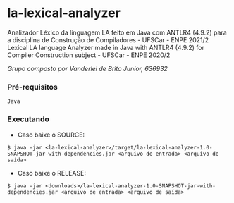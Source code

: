 # la-lexical-analyzer
Analizador Léxico da linguagem LA feito em Java com ANTLR4 (4.9.2) para a disciplina de Construção de Compiladores - UFSCar - ENPE 2021/2
Lexical LA language Analyzer made in Java with ANTLR4 (4.9.2) for Compiler Construction subject - UFSCar - ENPE 2020/2

*Grupo composto por Vanderlei de Brito Junior, 636932*

### Pré-requisitos
```
Java
```

### Executando
* Caso baixe o SOURCE:
```
$ java -jar <la-lexical-analyzer>/target/la-lexical-analyzer-1.0-SNAPSHOT-jar-with-dependencies.jar <arquivo de entrada> <arquivo de saída>
```

* Caso baixe o RELEASE:
```
$ java -jar <downloads>/la-lexical-analyzer-1.0-SNAPSHOT-jar-with-dependencies.jar <arquivo de entrada> <arquivo de saída>
```

